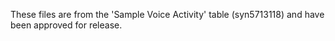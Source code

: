 These files are from the 'Sample Voice Activity' table (syn5713118) and have been approved for release.
